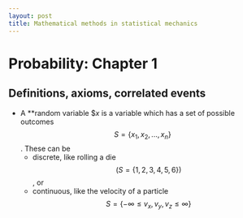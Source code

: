 ```yaml
---
layout: post
title: Mathematical methods in statistical mechanics
---
```



# Probability: Chapter 1

## Definitions, axioms, correlated events
- A **random variable $$x$ is a variable which has a set of possible outcomes $$S=\{x_1, x_2, ..., x_n\}$$. These can be
    - discrete, like rolling a die $$(S=\{1,2,3,4,5,6\})$$, or
    - continuous, like the velocity of a particle $$S=\{-\infty \leq v_x, v_y, v_z \leq \infty\}$$
